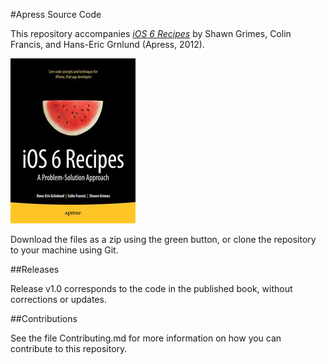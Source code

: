 #Apress Source Code

This repository accompanies [*iOS 6 Recipes*](http://www.apress.com/9781430245995) by Shawn Grimes, Colin Francis, and Hans-Eric  Grnlund (Apress, 2012).

![Cover image](9781430245995.jpg)

Download the files as a zip using the green button, or clone the repository to your machine using Git.

##Releases

Release v1.0 corresponds to the code in the published book, without corrections or updates.

##Contributions

See the file Contributing.md for more information on how you can contribute to this repository.

